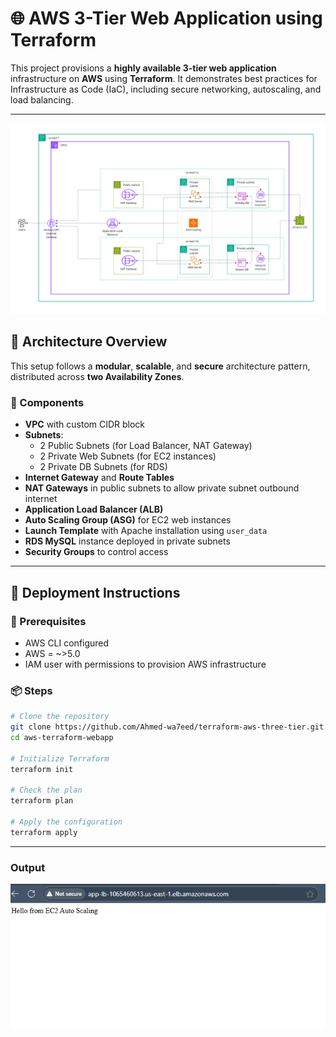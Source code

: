 # 🌐 AWS 3-Tier Web Application using Terraform

This project provisions a **highly available 3-tier web application** infrastructure on **AWS** using **Terraform**. It demonstrates best practices for Infrastructure as Code (IaC), including secure networking, autoscaling, and load balancing.

---
![image alt](https://github.com/Ahmed-wa7eed/terraform-aws-three-tier/blob/40e8be7a4367c7cdd36bae0c6f0f360c3bd1713e/Untitled%20-%20Frame%201.jpg)

## 📌 Architecture Overview

This setup follows a **modular**, **scalable**, and **secure** architecture pattern, distributed across **two Availability Zones**.

### 🔧 Components

- **VPC** with custom CIDR block
- **Subnets**:
  - 2 Public Subnets (for Load Balancer, NAT Gateway)
  - 2 Private Web Subnets (for EC2 instances)
  - 2 Private DB Subnets (for RDS)
- **Internet Gateway** and **Route Tables**
- **NAT Gateways** in public subnets to allow private subnet outbound internet
- **Application Load Balancer (ALB)**
- **Auto Scaling Group (ASG)** for EC2 web instances
- **Launch Template** with Apache installation using `user_data`
- **RDS MySQL** instance deployed in private subnets
- **Security Groups** to control access

---
## 🚀 Deployment Instructions

### 🔧 Prerequisites

- AWS CLI configured
- AWS = ~>5.0
- IAM user with permissions to provision AWS infrastructure

### 📦 Steps

```bash
# Clone the repository
git clone https://github.com/Ahmed-wa7eed/terraform-aws-three-tier.git
cd aws-terraform-webapp

# Initialize Terraform
terraform init

# Check the plan
terraform plan

# Apply the configuration
terraform apply
```
---
### Output
![img alt](https://github.com/Ahmed-wa7eed/terraform-aws-three-tier/blob/8c50a0e41d09907dc2ebff4b3d05925ae6f89e29/output.png)


